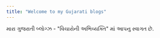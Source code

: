 ```yaml
---
title: "Welcome to my Gujarati blogs"
---
```


મારા ગુજરાતી બ્લોગ્ઝ - "વિચારોની અભિવ્યક્તિ" માં આપનુ સ્વાગત છે.